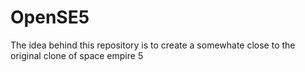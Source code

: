 # OpenSE5

The idea behind this repository is to create a somewhate close to the original clone of space empire 5